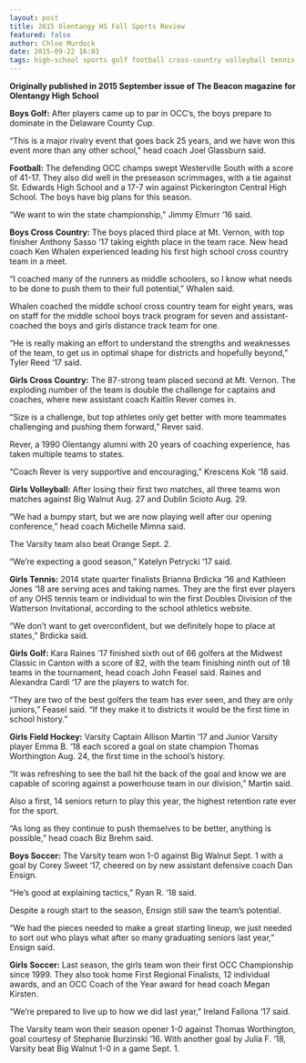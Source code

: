 ```yaml
---
layout: post
title: 2015 Olentangy HS Fall Sports Review
featured: false
author: Chloe Murdock
date: 2015-09-22 16:03
tags: high-school sports golf football cross-country volleyball tennis field-hockey soccer
---
```

**Originally published in 2015 September issue of The Beacon magazine for Olentangy High School**

**Boys Golf:** After players came up to par in OCC’s, the boys prepare to dominate in the Delaware County Cup.

“This is a major rivalry event that goes back 25 years, and we have won this event more than any other school,” head coach Joel Glassburn said.

**Football:** The defending OCC champs swept Westerville South with a score of 41-17. They also did well in the preseason scrimmages, with a tie against St. Edwards High School and a 17-7 win against Pickerington Central High School. The boys have big plans for this season.

“We want to win the state championship,” Jimmy Elmurr ‘16 said.

**Boys Cross Country:** The boys placed third place at Mt. Vernon, with top finisher Anthony Sasso ‘17 taking eighth place in the team race. New head coach Ken Whalen experienced leading his first high school cross country team in a meet.

“I coached many of the runners as middle schoolers, so I know what needs to be done to push them to their full potential,” Whalen said.

Whalen coached the middle school cross country team for eight years, was on staff for the middle school boys track program for seven and assistant-coached the boys and girls distance track team for one.

“He is really making an effort to understand the strengths and weaknesses of the team, to get us in optimal shape for districts and hopefully beyond,” Tyler Reed ‘17 said.

**Girls Cross Country:** The 87-strong team placed second at Mt. Vernon. The exploding number of the team is double the challenge for captains and coaches, where new assistant coach Kaitlin Rever comes in.

“Size is a challenge, but top athletes only get better with more teammates challenging and pushing them forward,” Rever said.

Rever, a 1990 Olentangy alumni with 20 years of coaching experience, has taken multiple teams to states.

“Coach Rever is very supportive and encouraging,” Krescens Kok ‘18 said.

**Girls Volleyball:** After losing their first two matches, all three teams won matches against Big Walnut Aug. 27 and Dublin Scioto Aug. 29.

“We had a bumpy start, but we are now playing well after our opening conference,” head coach Michelle Mimna said.

The Varsity team also beat Orange Sept. 2.

“We’re expecting a good season,” Katelyn Petrycki ‘17 said.

**Girls Tennis:**  2014 state quarter finalists Brianna Brdicka ‘16 and Kathleen Jones ‘18 are serving aces and taking names. They are the first ever players of any OHS tennis team or individual to win the first Doubles Division of the Watterson Invitational, according to the school athletics website.

“We don’t want to get overconfident, but we definitely hope to place at states,” Brdicka said.

**Girls Golf:** Kara Raines ‘17 finished sixth out of 66 golfers at the Midwest Classic in Canton with a score of 82, with the team finishing ninth out of 18 teams in the tournament, head coach John Feasel said. Raines and Alexandra Cardi ‘17 are the players to watch for.

“They are two of the best golfers the team has ever seen, and they are only juniors,” Feasel said. “If they make it to districts it would be the first time in school history.”

**Girls Field Hockey:** Varsity Captain Allison Martin ‘17 and Junior Varsity player Emma B. ‘18 each scored a goal on state champion Thomas Worthington Aug. 24, the first time in the school’s history.

“It was refreshing to see the ball hit the back of the goal and know we are capable of scoring against a powerhouse team in our division,” Martin said.

Also a first, 14 seniors return to play this year, the highest retention rate ever for the sport.

“As long as they continue to push themselves to be better, anything is possible,” head coach Biz Brehm said.

**Boys Soccer:** The Varsity team won 1-0 against Big Walnut Sept. 1 with a goal by Corey Sweet ‘17, cheered on by new assistant defensive coach Dan Ensign.

“He’s good at explaining tactics,” Ryan R. ‘18 said.

Despite a rough start to the season, Ensign still saw the team’s potential.

“We had the pieces needed to make a great starting lineup, we just needed to sort out who plays what after so many graduating seniors last year,” Ensign said.

**Girls Soccer:** Last season, the girls team won their first OCC Championship since 1999. They also took home First Regional Finalists, 12 individual awards, and an OCC Coach of the Year award for head coach Megan Kirsten.

“We’re prepared to live up to how we did last year,” Ireland Fallona ‘17 said.

The Varsity team won their season opener 1-0 against Thomas Worthington, goal courtesy of Stephanie Burzinski ‘16. With another goal by Julia F. ‘18, Varsity beat Big Walnut 1-0 in a game Sept. 1.